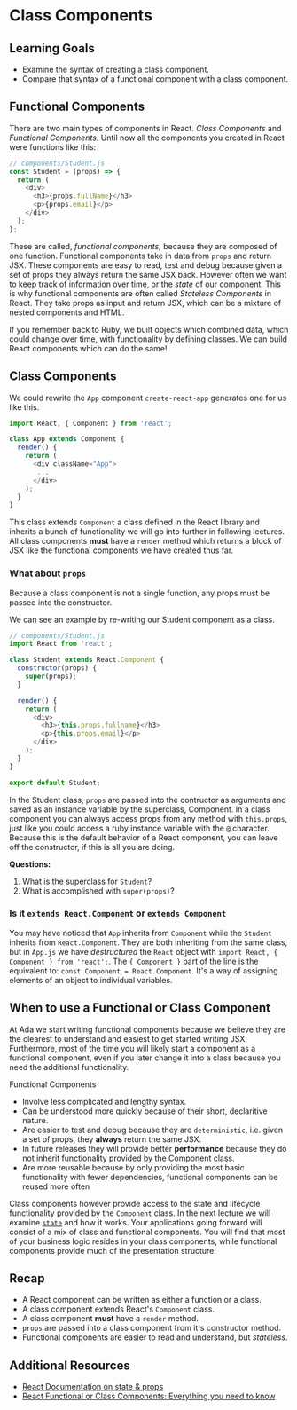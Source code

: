 # Class Components

## Learning Goals

- Examine the syntax of creating a class component.
- Compare that syntax of a functional component with a class component.

## Functional Components

There are two main types of components in React.  _Class Components_ and _Functional Components_.  Until now all the components you created in React were functions like this:

```javascript
// components/Student.js
const Student = (props) => {
  return (
    <div>
      <h3>{props.fullName}</h3>
      <p>{props.email}</p>
    </div>
  );
};
```

These are called, _functional components,_ because they are composed of one function.  Functional components take in data from `props` and return JSX.  These components are easy to read, test and debug because given a set of props they always return the same JSX back.  However often we want to keep track of information over time, or the _state_ of our component.  This is why functional components are often called _Stateless Components_ in React.  They take props as input and return JSX, which can be a mixture of nested components and HTML.

If you remember back to Ruby, we built objects which combined data, which could change over time, with functionality by defining classes.  We can build React components which can do the same!

## Class Components

We could rewrite the `App` component `create-react-app` generates one for us like this.

```javascript
import React, { Component } from 'react';

class App extends Component {
  render() {
    return (
      <div className="App">
       ...
      </div>
    );
  }
}
```

This class extends `Component` a class defined in the React library and inherits a bunch of functionality we will go into further in following lectures.  All class components **must** have a `render` method which returns a block of JSX like the functional components we have created thus far.

### What about `props`

Because a class component is not a single function, any props must be passed into the constructor.

We can see an example by re-writing our Student component as a class.

```javascript
// components/Student.js
import React from 'react';

class Student extends React.Component {
  constructor(props) {
    super(props);
  }

  render() {
    return (
      <div>
        <h3>{this.props.fullname}</h3>
        <p>{this.props.email}</p>
      </div>
    );
  }
}

export default Student;
```

In the Student class, `props` are passed into the contructor as arguments and saved as an instance variable by the superclass, Component.  In a class component you can always access props from any method with `this.props`, just like you could access a ruby instance variable with the `@` character.  Because this is the default behavior of a React component, you can leave off the constructor, if this is all you are doing.

**Questions:**

1. What is the superclass for `Student`?
1. What is accomplished with `super(props)`?

### Is it `extends React.Component` or `extends Component`

You may have noticed that `App` inherits from `Component` while the `Student` inherits from `React.Component`.  They are both inheriting from the same class, but in `App.js` we have _destructured_ the `React` object with `import React, { Component } from 'react';`.  The `{ Component }` part of the line is the equivalent to:  `const Component = React.Component`.  It's a way of assigning elements of an object to individual variables.

## When to use a Functional or Class Component

At Ada we start writing functional components because we believe they are the clearest to understand and easiest to get started writing JSX.  Furthermore, most of the time you will likely start a component as a functional component, even if you later change it into a class because you need the additional functionality.

Functional Components

- Involve less complicated and lengthy syntax.
- Can be understood more quickly because of their short, declaritive nature.
- Are easier to test and debug because they are `deterministic`, i.e. given a set of props, they **always** return the same JSX.
- In future releases they will provide better **performance** because they do not inherit functionality provided by the Component class.
- Are more reusable because by only providing the most basic functionality with fewer dependencies, functional components can be reused more often

Class components however provide access to the state and lifecycle functionality provided by the `Component` class.  In the next lecture we will examine [`state`](state.md) and how it works.  Your applications going forward will consist of a mix of class and functional components.  You will find that most of your business logic resides in your class components, while functional components provide much of the presentation structure.

## Recap

- A React component can be written as either a function or a class.
- A class component extends React's `Component` class.
- A class component **must** have a `render` method.
- `props` are passed into a class component from it's constructor method.
- Functional components are easier to read and understand, but _stateless_.

## Additional Resources

- [React Documentation on state & props](https://reactjs.org/docs/components-and-props.html)
- [React Functional or Class Components: Everything you need to know](https://programmingwithmosh.com/react/react-functional-components/)
